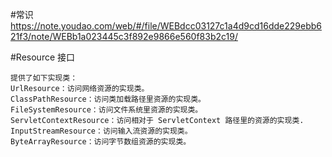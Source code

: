 #常识
https://note.youdao.com/web/#/file/WEBdcc03127c1a4d9cd16dde229ebb621f3/note/WEBb1a023445c3f892e9866e560f83b2c19/

#Resource 接口

    提供了如下实现类：
    UrlResource：访问网络资源的实现类。
    ClassPathResource：访问类加载路径里资源的实现类。
    FileSystemResource：访问文件系统里资源的实现类。
    ServletContextResource：访问相对于 ServletContext 路径里的资源的实现类.
    InputStreamResource：访问输入流资源的实现类。
    ByteArrayResource：访问字节数组资源的实现类。
